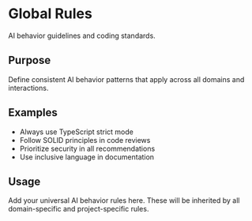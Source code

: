# Global Rules

AI behavior guidelines and coding standards.

## Purpose

Define consistent AI behavior patterns that apply across all domains and interactions.

## Examples

- Always use TypeScript strict mode
- Follow SOLID principles in code reviews
- Prioritize security in all recommendations
- Use inclusive language in documentation

## Usage

Add your universal AI behavior rules here. These will be inherited by all domain-specific and project-specific rules.
